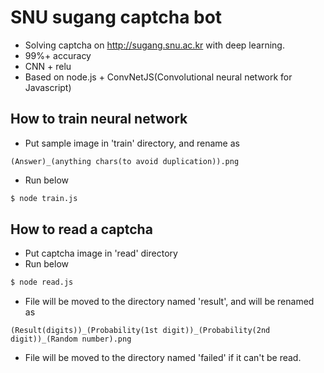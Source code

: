 # SNU sugang captcha bot
* Solving captcha on http://sugang.snu.ac.kr with deep learning.
 * 99%+ accuracy
* CNN + relu
* Based on node.js + ConvNetJS(Convolutional neural network for Javascript)

## How to train neural network
* Put sample image in 'train' directory, and rename as
```
(Answer)_(anything chars(to avoid duplication)).png
```
* Run below
```bash
$ node train.js
```

## How to read a captcha
* Put captcha image in 'read' directory
* Run below
```bash
$ node read.js
```
* File will be moved to the directory named 'result', and will be renamed as
```
(Result(digits))_(Probability(1st digit))_(Probability(2nd digit))_(Random number).png
```
* File will be moved to the directory named 'failed' if it can't be read.
